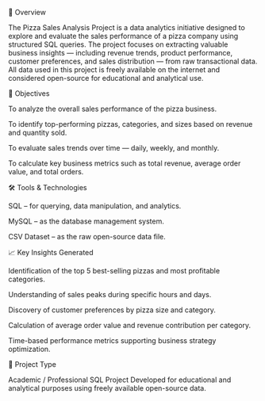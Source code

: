 🧾 Overview

The Pizza Sales Analysis Project is a data analytics initiative designed to explore and evaluate the sales performance of a pizza company using structured SQL queries. The project focuses on extracting valuable business insights — including revenue trends, product performance, customer preferences, and sales distribution — from raw transactional data.
All data used in this project is freely available on the internet and considered open-source for educational and analytical use.

🎯 Objectives

To analyze the overall sales performance of the pizza business.

To identify top-performing pizzas, categories, and sizes based on revenue and quantity sold.

To evaluate sales trends over time — daily, weekly, and monthly.

To calculate key business metrics such as total revenue, average order value, and total orders.

🛠️ Tools & Technologies

SQL – for querying, data manipulation, and analytics.

MySQL – as the database management system.

CSV Dataset – as the raw open-source data file.

📈 Key Insights Generated

Identification of the top 5 best-selling pizzas and most profitable categories.

Understanding of sales peaks during specific hours and days.

Discovery of customer preferences by pizza size and category.

Calculation of average order value and revenue contribution per category.

Time-based performance metrics supporting business strategy optimization.

🏢 Project Type

Academic / Professional SQL Project
Developed for educational and analytical purposes using freely available open-source data.
